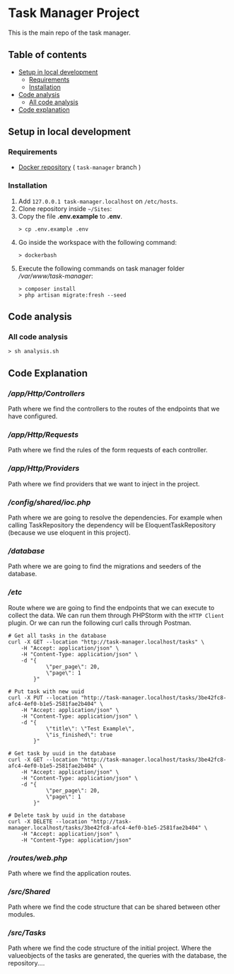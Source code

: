 # Task Manager Project

This is the main repo of the task manager.

## Table of contents

- [Setup in local development](#setup-in-local-development)
    - [Requirements](#requirements)
    - [Installation](#installation)
- [Code analysis](#code-analysis)
    - [All code analysis](#all-code-analysis)
- [Code explanation](#code-explanation)

## Setup in local development

### Requirements

- [Docker repository](https://github.com/PerezRaul/docker) ( `task-manager` branch )

### Installation
1. Add `127.0.0.1 task-manager.localhost` on `/etc/hosts`.
2. Clone repository inside `~/Sites`:
3. Copy the file **.env.example** to **.env**.
    ```shell
    > cp .env.example .env
    ```
4. Go inside the workspace with the following command:
    ```shell
    > dockerbash
    ```
5. Execute the following commands on task manager folder _/var/www/task-manager_:
    ```shell
    > composer install
    > php artisan migrate:fresh --seed
    ```

## Code analysis

### All code analysis

```shell
> sh analysis.sh
```

## Code Explanation
### */app/Http/Controllers*
Path where we find the controllers to the routes of the endpoints that we have configured.

### */app/Http/Requests*
Path where we find the rules of the form requests of each controller.

### */app/Http/Providers*
Path where we find providers that we want to inject in the project.

### */config/shared/ioc.php*
Path where we are going to resolve the dependencies. For example when calling TaskRepository the dependency will be EloquentTaskRepository (because we use eloquent in this project).

### */database*
Path where we are going to find the migrations and seeders of the database.

### */etc*
Route where we are going to find the endpoints that we can execute to collect the data. We can run them through PHPStorm with the `HTTP Client` plugin. Or we can run the following curl calls through Postman.
```shell
# Get all tasks in the database
curl -X GET --location "http://task-manager.localhost/tasks" \
    -H "Accept: application/json" \
    -H "Content-Type: application/json" \
    -d "{
            \"per_page\": 20,
            \"page\": 1
        }"

# Put task with new uuid
curl -X PUT --location "http://task-manager.localhost/tasks/3be42fc8-afc4-4ef0-b1e5-2581fae2b404" \
    -H "Accept: application/json" \
    -H "Content-Type: application/json" \
    -d "{
            \"title\": \"Test Example\",
            \"is_finished\": true
        }"

# Get task by uuid in the database
curl -X GET --location "http://task-manager.localhost/tasks/3be42fc8-afc4-4ef0-b1e5-2581fae2b404" \
    -H "Accept: application/json" \
    -H "Content-Type: application/json" \
    -d "{
            \"per_page\": 20,
            \"page\": 1
        }"

# Delete task by uuid in the database
curl -X DELETE --location "http://task-manager.localhost/tasks/3be42fc8-afc4-4ef0-b1e5-2581fae2b404" \
    -H "Accept: application/json" \
    -H "Content-Type: application/json"
```

### */routes/web.php*
Path where we find the application routes.

### */src/Shared*
Path where we find the code structure that can be shared between other modules.

### */src/Tasks*
Path where we find the code structure of the initial project. Where the valueobjects of the tasks are generated, the queries with the database, the repository....
